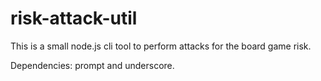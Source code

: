 risk-attack-util
================

This is a small node.js cli tool to perform attacks for the board game risk.

Dependencies:  prompt and underscore.
